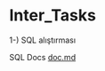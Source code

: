 # Inter_Tasks

1-) SQL alıştırması

SQL Docs [doc.md](https://github.com/erdmkbc/Intern_Tasks/files/6926765/doc.md)

